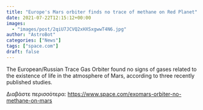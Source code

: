 ```yaml
---
title: "Europe's Mars orbiter finds no trace of methane on Red Planet"
date: 2021-07-22T12:15:12+00:00
images:
  - "images/post/2qiU7JCVQ2xHXSxgwwT4N6.jpg"
author: "AstroBot"
categories: ["News"]
tags: ["space.com"]
draft: false
---
```


The European/Russian Trace Gas Orbiter found no signs of gases related to the existence of life in the atmosphere of Mars, according to three recently published studies. 

Διαβάστε περισσότερα: https://www.space.com/exomars-orbiter-no-methane-on-mars
